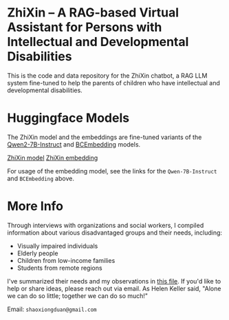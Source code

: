 # ZhiXin – A RAG-based Virtual Assistant for Persons with Intellectual and Developmental Disabilities

This is the code and data repository for the ZhiXin chatbot, a RAG LLM system fine-tuned to help the parents of children who have intellectual and developmental disabilities.

# Huggingface Models

The ZhiXin model and the embeddings are fine-tuned variants of the [Qwen2-7B-Instruct](https://github.com/QwenLM/Qwen2) and [BCEmbedding](https://github.com/netease-youdao/BCEmbedding) models.

[ZhiXin model](https://huggingface.co/noctuashap/ZhiXin_model)
[ZhiXin embedding](https://huggingface.co/noctuashap/ZhiXin_embedding)

For usage of the embedding model, see the links for the ```Qwen-7B-Instruct``` and ```BCEmbedding``` above.

# More Info

Through interviews with organizations and social workers, I compiled information about various disadvantaged groups and their needs, including:

- Visually impaired individuals
- Elderly people
- Children from low-income families
- Students from remote regions

I've summarized their needs and my observations in [this file](./data/survey_overview.xls). If you'd like to help or share ideas, please reach out via email. As Helen Keller said, "Alone we can do so little; together we can do so much!"

Email: ```shaoxiongduan@gmail.com```
